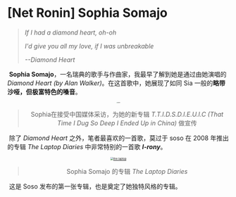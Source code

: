 # [Net Ronin] Sophia Somajo

> _If I had a diamond heart, oh-oh_
>
> *I'd give you all my love, if I was unbreakable*
>
> *--Diamond Heart*

​	**Sophia Somajo**，一名瑞典的歌手与作曲家，我最早了解到她是通过由她演唱的 *Diamond Heart (by Alan Walker)*。在这首歌中，她展现了如同 Sia 一般的**略带沙哑，但极富特色的嗓音**。

<p align="center"><a href="https://youtu.be/gFAiiNSBZsY?si=TLZBbNzPNDYldC1j"><img src="https://cdn.jsdelivr.net/gh/GensMordor/ImageDocker@main/Images/sophia.png" alt="sophia" style="zoom:15%;"/></a></p>

> <center>Sophia在接受中国媒体采访，为她的新专辑 <i>T.T.I.D.S.D.I.E.U.I.C (That Time I Dug So Deep I Ended Up in China)</i> 做宣传</center>

​	除了 *Diamond Heart* 之外，笔者最喜欢的一首歌，莫过于 soso 在 2008 年推出的专辑 *The Laptop Diaries* 中非常特别的一首歌 ***I-rony***。

<p align = "center"><a href = "https://www.youtube.com/embed/eoGCRZDO2Dw?si=H5yxRtZFv01DnUBG"><img src="https://cdn.jsdelivr.net/gh/GensMordor/ImageDocker@main/Images/the%20laptop.jpg" alt="the laptop" style="zoom:45%;" /></a></p>

> <center>Sophia Somajo 的专辑 <i>The Laptop Diaries</i></center> 

​	这是 Soso 发布的第一张专辑，也是奠定了她独特风格的专辑。
